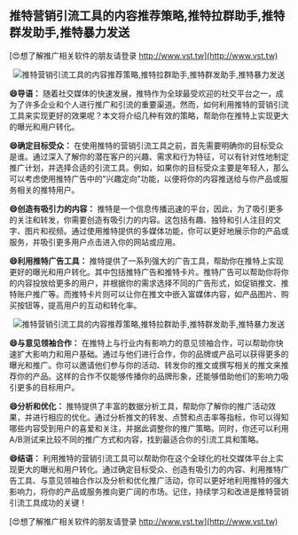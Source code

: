## **推特营销引流工具的内容推荐策略,推特拉群助手,推特群发助手,推特暴力发送**

[😍想了解推广相关软件的朋友请登录 http://www.vst.tw](http://www.vst.tw)

 <center><img src="https://vst.tw/MP4/tuiguang/png/0.png" alt="推特营销引流工具的内容推荐策略,推特拉群助手,推特群发助手,推特暴力发送"></center>

**😄导语：**
随着社交媒体的快速发展，推特作为全球最受欢迎的社交平台之一，成为了许多企业和个人进行推广和引流的重要渠道。然而，如何利用推特的营销引流工具来实现更好的效果呢？本文将介绍几种有效的策略，帮助你在推特上实现更大的曝光和用户转化。

**😄确定目标受众：**
在使用推特的营销引流工具之前，首先需要明确你的目标受众是谁。通过深入了解你的潜在客户的兴趣、需求和行为特征，可以有针对性地制定推广计划，并选择合适的引流工具。例如，如果你的目标受众主要是年轻人，那么可以考虑使用推特广告中的"兴趣定向"功能，以便将你的内容推送给与你产品或服务相关的推特用户。

**😄创造有吸引力的内容：**
推特是一个信息传播迅速的平台，因此，为了吸引更多的关注和转发，你需要创造有吸引力的内容。这包括有趣、独特和引人注目的文字、图片和视频。通过使用推特提供的多媒体功能，你可以更好地展示你的产品或服务，并吸引更多用户点击进入你的网站或应用。

**😄利用推特广告工具：**
推特提供了一系列强大的广告工具，帮助你在推特上实现更好的曝光和用户转化。其中包括推特广告和推特卡片。推特广告可以帮助你将你的内容投放给更多的用户，并根据你的需求选择不同的广告形式，如促销推文、推特账户推广等。而推特卡片则可以让你在推文中嵌入富媒体内容，如产品图片、购买按钮等，提高用户的互动和转化率。

 <center><img src="https://vst.tw/MP4/tuiguang/png/0.png" alt="推特营销引流工具的内容推荐策略,推特拉群助手,推特群发助手,推特暴力发送"></center>

**😄与意见领袖合作：**
在推特上与行业内有影响力的意见领袖合作，可以帮助你快速扩大影响力和用户基础。通过与他们进行合作，你的品牌或产品可以获得更多的曝光和推广。你可以邀请他们参与你的活动、转发你的推文或撰写相关的推文来推荐你的产品。这样的合作不仅能够传播你的品牌形象，还能够借助他们的影响力吸引更多的目标用户。

**😄分析和优化：**
推特提供了丰富的数据分析工具，帮助你了解你的推广活动效果，并进行相应的优化。通过分析推文的转发、点赞和点击率等指标，你可以得知哪些内容受到用户的喜爱和关注，并据此调整你的推广策略。同时，你还可以利用A/B测试来比较不同的推广方式和内容，找到最适合你的引流工具和策略。

**😄结语：**
利用推特的营销引流工具可以帮助你在这个全球化的社交媒体平台上实现更大的曝光和用户转化。通过确定目标受众、创造有吸引力的内容、利用推特广告工具、与意见领袖合作以及分析和优化推广活动，你可以更好地利用推特的强大影响力，将你的产品或服务推向更广阔的市场。记住，持续学习和改进是推特营销引流工具成功的关键！

[😍想了解推广相关软件的朋友请登录 http://www.vst.tw](http://www.vst.tw)



